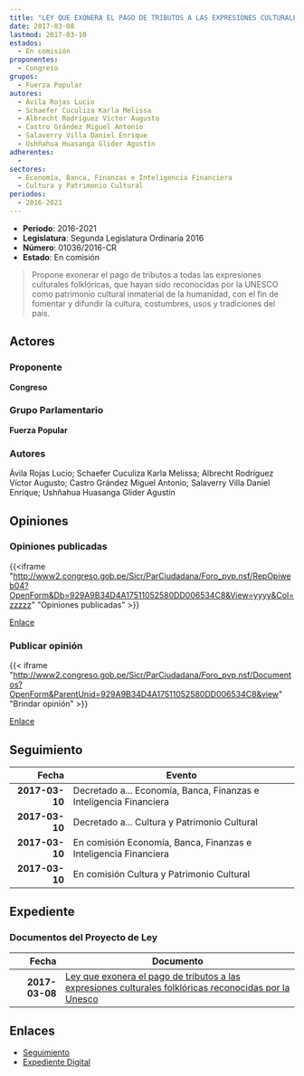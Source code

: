 ```yaml
---
title: "LEY QUE EXONERA EL PAGO DE TRIBUTOS A LAS EXPRESIONES CULTURALES FOLKLÓRICAS RECONOCIDAS POR LA UNESCO"
date: 2017-03-08
lastmod: 2017-03-10
estados: 
  - En comisión
proponentes: 
  - Congreso
grupos: 
  - Fuerza Popular
autores: 
  - Ávila Rojas Lucio
  - Schaefer Cuculiza Karla Melissa
  - Albrecht Rodríguez Víctor Augusto
  - Castro Grández Miguel Antonio
  - Salaverry Villa Daniel Enrique
  - Ushñahua Huasanga Glider Agustín
adherentes: 
  - 
sectores: 
  - Economía, Banca, Finanzas e Inteligencia Financiera
  - Cultura y Patrimonio Cultural
periodos: 
  - 2016-2021
---
```


- **Periodo**: 2016-2021
- **Legislatura**: Segunda Legislatura Ordinaria 2016
- **Número**: 01036/2016-CR
- **Estado**: En comisión

> Propone exonerar el pago de tributos a todas las expresiones culturales folklóricas, que hayan sido reconocidas por la UNESCO como patrimonio cultural inmaterial de la humanidad, con el fin de fomentar y difundir la cultura, costumbres, usos y tradiciones del país.


## Actores

### Proponente

**Congreso**

### Grupo Parlamentario

**Fuerza Popular**

### Autores

Ávila Rojas Lucio; Schaefer Cuculiza Karla Melissa; Albrecht Rodríguez Víctor Augusto; Castro Grández Miguel Antonio; Salaverry Villa Daniel Enrique; Ushñahua Huasanga Glider Agustín


## Opiniones

### Opiniones publicadas

{{<iframe "http://www2.congreso.gob.pe/Sicr/ParCiudadana/Foro_pvp.nsf/RepOpiweb04?OpenForm&Db=929A9B34D4A17511052580DD006534C8&View=yyyy&Col=zzzzz" "Opiniones publicadas" >}}

[Enlace](http://www2.congreso.gob.pe/Sicr/ParCiudadana/Foro_pvp.nsf/RepOpiweb04?OpenForm&Db=929A9B34D4A17511052580DD006534C8&View=yyyy&Col=zzzzz)
### Publicar opinión

{{< iframe "http://www2.congreso.gob.pe/Sicr/ParCiudadana/Foro_pvp.nsf/Documentos?OpenForm&ParentUnid=929A9B34D4A17511052580DD006534C8&view" "Brindar opinión" >}}

[Enlace](http://www2.congreso.gob.pe/Sicr/ParCiudadana/Foro_pvp.nsf/Documentos?OpenForm&ParentUnid=929A9B34D4A17511052580DD006534C8&view)

## Seguimiento

| Fecha | Evento |
|------:|--------|
| **2017-03-10** | Decretado a... Economía, Banca, Finanzas e Inteligencia Financiera|
| **2017-03-10** | Decretado a... Cultura y Patrimonio Cultural|
| **2017-03-10** | En comisión Economía, Banca, Finanzas e Inteligencia Financiera|
| **2017-03-10** | En comisión Cultura y Patrimonio Cultural|


## Expediente


### Documentos del Proyecto de Ley

| Fecha | Documento |
|------:|--------|
| **2017-03-08** | [Ley que exonera el pago de tributos a las expresiones culturales folklóricas reconocidas por la Unesco](http://www.leyes.congreso.gob.pe/Documentos/2016_2021/Proyectos_de_Ley_y_de_Resoluciones_Legislativas/PL0103620170308.pdf) |

## Enlaces 

- [Seguimiento](http://www2.congreso.gob.pe/Sicr/TraDocEstProc/CLProLey2016.nsf/f7fff46988ca05b1052578e100829cc7/f8f8e8822a1fa8d5052580dd0065fe1e?OpenDocument)
- [Expediente Digital](http://www2.congreso.gob.pe/Sicr/TraDocEstProc/CLProLey2016.nsf/f7fff46988ca05b1052578e100829cc7/f8f8e8822a1fa8d5052580dd0065fe1e?OpenDocument&Click=05257FB7005EB655.eb71d0cf91d8294e05256cdf006b5706/$Body/0.1C6C)
